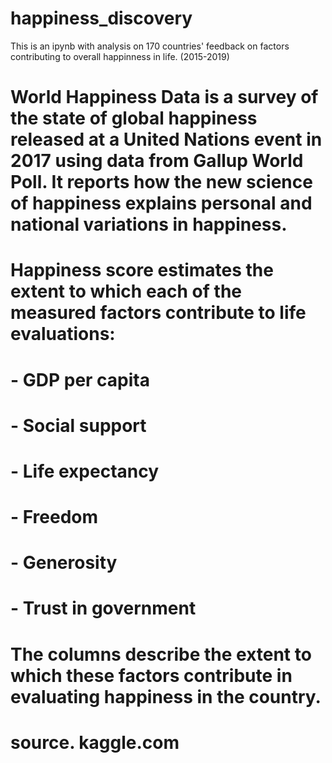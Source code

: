 # happiness_discovery
This is an ipynb with analysis on 170 countries' feedback on factors contributing to overall happinness in life. (2015-2019)

# World Happiness Data is a survey of the state of global happiness released at a United Nations event in 2017 using data from Gallup World Poll. It reports how the new science of happiness explains personal and national variations in happiness.


# Happiness score estimates the extent to which each of the measured factors contribute to life evaluations:

# - GDP per capita
# - Social support 
# - Life expectancy
# - Freedom 
# - Generosity
# - Trust in government

# The columns describe the extent to which these factors contribute in evaluating happiness in the country.

# source. kaggle.com
